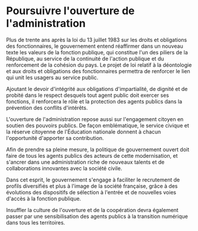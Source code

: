 # Poursuivre l'ouverture de l'administration

Plus de trente ans après la loi du 13 juillet 1983 sur les droits et obligations des fonctionnaires, le gouvernement entend réaffirmer dans un nouveau texte les valeurs de la fonction publique, qui constitue l'un des piliers de la République, au service de la continuité de l'action publique  et  du  renforcement  de  la cohésion du pays. Le projet de loi relatif à la déontologie et aux droits et obligations des fonctionnaires permettra de renforcer le lien qui unit les usagers au service public.

Ajoutant  le  devoir  d'intégrité  aux obligations d'impartialité, de dignité et de probité dans le respect desquels tout agent public doit exercer ses fonctions, il renforcera le rôle et la protection des agents publics dans la prévention des conflits d'intérêts.

L'ouverture de l'administration repose aussi sur l'engagement citoyen en soutien des pouvoirs publics. De façon emblématique, le service civique et la réserve citoyenne de  l'Éducation  nationale  donnent  à chacun  l'opportunité  d'apporter  sa contribution.

Afin de prendre sa pleine mesure, la politique de gouvernement ouvert doit faire de tous les agents publics des acteurs de cette modernisation, et s'ancrer dans une administration riche de nouveaux talents et de collaborations innovantes avec la société civile.

Dans  cet  esprit,  le  gouvernement s'engage à faciliter le recrutement de profils diversifiés et plus à l'image de la société française, grâce à des évolutions des dispositifs de sélection à l'entrée et de nouvelles voies d'accès à la fonction publique.

Insuffler la culture de l'ouverture et de la coopération devra également passer par une sensibilisation des agents publics à la transition  numérique  dans  tous  les territoires.